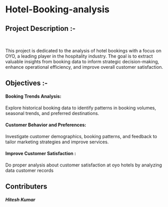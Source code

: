 # Hotel-Booking-analysis

<h2> Project Description :- </h2>  
<br>
<p> This project is dedicated to the analysis of hotel bookings with a focus on OYO, a leading player in the hospitality industry. The goal is to extract valuable insights from booking data to inform strategic decision-making, enhance operational efficiency, and improve overall customer satisfaction.</p>

<h2> Objectives :- </h2>
<h4>Booking Trends Analysis:</h4> Explore historical booking data to identify patterns in booking volumes, seasonal trends, and preferred destinations.

<h4>Customer Behavior and Preferences:</h4> Investigate customer demographics, booking patterns, and feedback to tailor marketing strategies and improve services.

<h4>Improve Customer Satisfaction : </h4> Do proper analysis about customer satisfaction at oyo hotels by analyzing data customer records

<h2>Contributers </h2>
<h5>Hitesh Kumar</h5>

